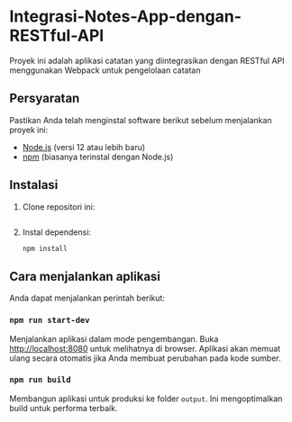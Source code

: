 # Integrasi-Notes-App-dengan-RESTful-API

Proyek ini adalah aplikasi catatan yang diintegrasikan dengan RESTful API menggunakan Webpack untuk pengelolaan catatan

## Persyaratan

Pastikan Anda telah menginstal software berikut sebelum menjalankan proyek ini:

- [Node.js](https://nodejs.org/) (versi 12 atau lebih baru)
- [npm](https://www.npmjs.com/) (biasanya terinstal dengan Node.js)

## Instalasi

1. Clone repositori ini:

   ```sh
   
   ```

2. Instal dependensi:

   ```sh
   npm install
   ```

## Cara menjalankan aplikasi

Anda dapat menjalankan perintah berikut:

### `npm run start-dev`

Menjalankan aplikasi dalam mode pengembangan. Buka [http://localhost:8080](http://localhost:8080) untuk melihatnya di browser. Aplikasi akan memuat ulang secara otomatis jika Anda membuat perubahan pada kode sumber.

### `npm run build`

Membangun aplikasi untuk produksi ke folder `output`. Ini mengoptimalkan build untuk performa terbaik.
